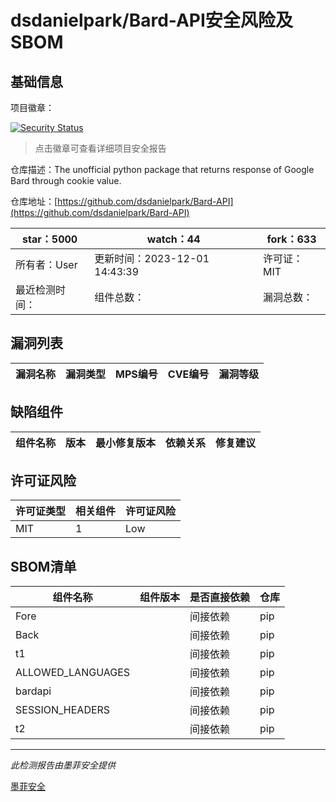# dsdanielpark/Bard-API安全风险及SBOM

## 基础信息

项目徽章：

[![Security Status](https://www.murphysec.com/platform3/v31/badge/1733195758519672832.svg)](https://www.murphysec.com/console/report/1733195756489629696/1733195758519672832)

> 点击徽章可查看详细项目安全报告

仓库描述：The unofficial python package that returns response of Google Bard through cookie value.

仓库地址：[https://github.com/dsdanielpark/Bard-API](https://github.com/dsdanielpark/Bard-API)

| star：5000 | watch：44 | fork：633 |
| ----------- | -------------- | ------------ |
| 所有者：User | 更新时间：2023-12-01 14:43:39 | 许可证：MIT |
| 最近检测时间： | 组件总数： | 漏洞总数： |




## 漏洞列表

| 漏洞名称 | 漏洞类型 | MPS编号 | CVE编号 | 漏洞等级 |
| ------- | ------ | ------- | ------ | ----- |





## 缺陷组件

| 组件名称 | 版本 | 最小修复版本 | 依赖关系 | 修复建议 |
| -------- | ---- | ------------ | -------- | -------- |





## 许可证风险

| 许可证类型 | 相关组件 | 许可证风险 |
| ---------- | -------- | ---------- |
|MIT|1|Low|




## SBOM清单

| 组件名称 | 组件版本 | 是否直接依赖 | 仓库 |
| -------- | -------- | ------------ | ---- |
|Fore||间接依赖|pip|
|Back||间接依赖|pip|
|t1||间接依赖|pip|
|ALLOWED_LANGUAGES||间接依赖|pip|
|bardapi||间接依赖|pip|
|SESSION_HEADERS||间接依赖|pip|
|t2||间接依赖|pip|


------

*此检测报告由墨菲安全提供*

[墨菲安全](www.murphysec.com)